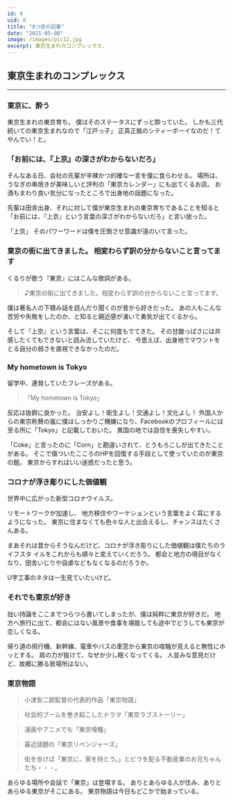 ```yaml
---
id: 8
uid: 8
title: "8つ目の記事"
date: "2021-05-08"
image: /images/pic12.jpg
excerpt: 東京生まれのコンプレックス.
---
```

## 東京生まれのコンプレックス

---

### 東京に、酔う
東京生まれの東京育ち。
僕はそのステータスにずっと酔っていた。
しかも三代続いての東京生まれなので「江戸っ子」
正真正銘のシティーボーイなのだ！てやんでい！と。



### 「お前には、『上京』の深さがわからないだろ」
そんなある日、会社の先輩が辛辣かつ的確な一言を僕に食らわせる。
場所は、うなぎの串焼きが美味しいと評判の「東京カレンダー」にも出てくるお店。
お酒もまわり良い気分になったところで出身地の話題になった。

先輩は田舎出身、それに対して僕が東京生まれの東京育ちであることを知ると
「お前には、『上京』という言葉の深さがわからないだろ」と言い放った。

「上京」
そのパワーワードは僕を圧倒させ意識が遠のいて言った。

### 東京の街に出てきました。  相変わらず訳の分からないこと言ってます
くるりが歌う『東京』にはこんな歌詞がある。

>♪東京の街に出てきました。相変わらず訳の分からないこと言ってます。

僕は著名人の下積み話を読んだり聞くのが昔から好きだった。
あの人もこんな苦労や失敗をしたのか、と知ると親近感が湧いて勇気が出てくるから。

そして『上京』という言葉は、そこに何度もでてきた。
その甘酸っぱさには共感したくてもできないと読み流していたけど、
今思えば、出身地でマウントをとる自分の弱さを直視できなかったのだ。

### My hometown is Tokyo
留学中、連発していたフレーズがある。
>「My hometown is Tokyo」

反応は抜群に良かった。
治安よし！衛生よし！交通よし！文化よし！
外国人からの東京称賛の嵐に僕はしっかりご機嫌になり、Facebookのプロフィールには
至る所に「Tokyo」と記載しておいた。
異国の地では自信を喪失しやすい。

「Coke」と言ったのに「Corn」と勘違いされて、とうもろこしが出てきたことがある。
そこで傷ついたこころのHPを回復する手段として使っていたのが東京の鎧。
東京からすればいい迷惑だったと思う。

### コロナが浮き彫りにした価値観
世界中に広がった新型コロナウイルス。

リモートワークが加速し、
地方移住やワーケションという言葉をよく耳にするようになった。
東京に住まなくても色々な人と出会えるし、チャンスはたくさんある。

まあそれは昔からそうなんだけど、コロナが浮き彫りにした価値観は僕たちのライフスタ
イルをこれからも順々と変えていくだろう。
都会と地方の境目がなくなり、田舎いじりや自虐などもなくなるのだろうか。

U字工事のネタは一生見ていたいけど。

### それでも東京が好き
拙い持論をここまでつらつら書いてしまったが、僕は純粋に東京が好きだ。
地方へ旅行に出て、都会にはない風景や食事を堪能しても途中でどうしても東京が恋しくなる。

帰り道の飛行機、新幹線、電車やバスの車窓から東京の喧騒が見えると無性にホッとする。
肩の力が抜けて、なぜか少し眠くなってくる。
人並みな意見だけど、故郷に勝る居場所はない。

### 東京物語
>小津安二郎監督の代表的作品「東京物語」

>社会的ブームを巻き起こしたドラマ「東京ラブストーリー」

>漫画やアニメでも「東京喰種」

>最近話題の「東京リベンジャーズ」

>街を歩けば「東京に、家を持とう。」とビラを配る不動産業のお兄ちゃんたち・・・。

あらゆる場所や会話で「東京」は登場する。
ありとあらゆる人が住み、ありとあらゆる東京がそこにある。
東京物語は今日もどこかで始まっている。
